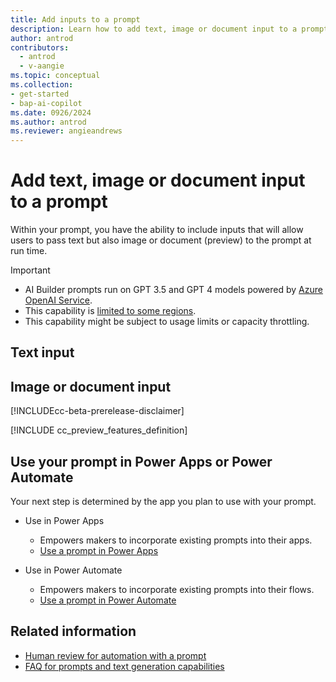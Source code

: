 ```yaml
---
title: Add inputs to a prompt
description: Learn how to add text, image or document input to a prompt.
author: antrod
contributors:
  - antrod
  - v-aangie
ms.topic: conceptual
ms.collection: 
- get-started
- bap-ai-copilot
ms.date: 0926/2024
ms.author: antrod
ms.reviewer: angieandrews
---
```


# Add text, image or document input to a prompt
Within your prompt, you have the ability to include inputs that will allow users to pass text but also image or document (preview) to the prompt at run time.


> [!IMPORTANT]
> - AI Builder prompts run on GPT 3.5 and GPT 4 models powered by [Azure OpenAI Service](/azure/ai-services/openai/whats-new).
> - This capability is [limited to some regions](availability-region.md#prompts).
> - This capability might be subject to usage limits or capacity throttling.

## Text input


## Image or document input
[!INCLUDEcc-beta-prerelease-disclaimer]

[!INCLUDE cc_preview_features_definition]


## Use your prompt in Power Apps or Power Automate

Your next step is determined by the app you plan to use with your prompt.

- Use in Power Apps
  - Empowers makers to incorporate existing prompts into their apps.
  - [Use a prompt in Power Apps](use-a-custom-prompt-in-app.md)

- Use in Power Automate
  - Empowers makers to incorporate existing prompts into their flows.
  - [Use a prompt in Power Automate](use-a-custom-prompt-in-flow.md)

## Related information

- [Human review for automation with a prompt](azure-openai-human-review.md)
- [FAQ for prompts and text generation capabilities](faqs-text-generation.md)

